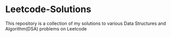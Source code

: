 # Leetcode-Solutions
This repository is a collection of my solutions to various Data Structures and Algorithm(DSA) problems on Leetcode
